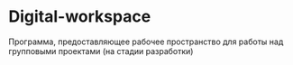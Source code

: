 # Digital-workspace

Программа, предоставляющее рабочее пространство для работы над групповыми проектами (на стадии разработки)

